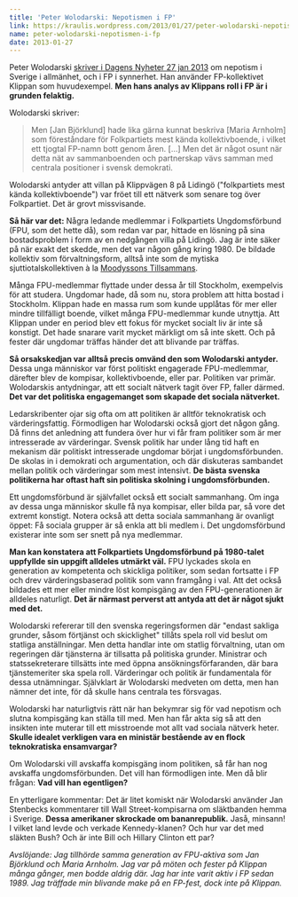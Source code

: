 ```yaml
---
title: 'Peter Wolodarski: Nepotismen i FP'
link: https://kraulis.wordpress.com/2013/01/27/peter-wolodarski-nepotismen-i-fp/
name: peter-wolodarski-nepotismen-i-fp
date: 2013-01-27
---
```

Peter Wolodarski [skriver i Dagens Nyheter 27 jan 2013](http://www.dn.se/ledare/signerat/peter-wolodarski-farligt-nar-folkstyret-borjar-likna-ett-familjeforetag) om nepotism i Sverige i allmänhet, och i FP i synnerhet. Han använder FP-kollektivet Klippan som huvudexempel. **Men hans analys av Klippans roll i FP är i grunden felaktig.**

Wolodarski skriver:

> Men [Jan Björklund] hade lika gärna kunnat beskriva [Maria Arnholm] som föreståndare för Folkpartiets mest kända kollektivboende, i vilket ett tjogtal FP-namn bott genom åren. [...] Men det är något osunt när detta nät av sammanboenden och partnerskap vävs samman med centrala positioner i svensk demokrati.

Wolodarski antyder att villan på Klippvägen 8 på Lidingö ("folkpartiets mest kända kollektivboende") var fröet till ett nätverk som senare tog över Folkpartiet. Det är grovt missvisande.



**Så här var det:** Några ledande medlemmar i Folkpartiets Ungdomsförbund (FPU, som det hette då), som redan var par, hittade en lösning på sina bostadsproblem i form av en nedgången villa på Lidingö. Jag är inte säker på när exakt det skedde, men det var någon gång kring 1980. De bildade kollektiv som förvaltningsform, alltså inte som de mytiska sjuttiotalskollektiven à la [Moodyssons Tillsammans](http://sv.wikipedia.org/wiki/Tillsammans).

Många FPU-medlemmar flyttade under dessa år till Stockholm, exempelvis för att studera. Ungdomar hade, då som nu, stora problem att hitta bostad i Stockholm. Klippan hade en massa rum som kunde upplåtas för mer eller mindre tillfälligt boende, vilket många FPU-medlemmar kunde utnyttja. Att Klippan under en period blev ett fokus för mycket socialt liv är inte så konstigt. Det hade snarare varit mycket märkligt om så inte skett. Och på fester där ungdomar träffas händer det att blivande par träffas.

**Så orsakskedjan var alltså precis omvänd den som Wolodarski antyder.** Dessa unga människor var först politiskt engagerade FPU-medlemmar, därefter blev de kompisar, kollektivboende, eller par. Politiken var primär. Wolodarskis antydningar, att ett socialt nätverk tagit över FP, faller därmed. **Det var det politiska engagemanget som skapade det sociala nätverket.**

Ledarskribenter ojar sig ofta om att politiken är alltför teknokratisk och värderingsfattig. Förmodligen har Wolodarski också gjort det någon gång. Då finns det anledning att fundera över hur vi får fram politiker som är mer intresserade av värderingar. Svensk politik har under lång tid haft en mekanism där politiskt intresserade ungdomar börjat i ungdomsförbunden. De skolas in i demokrati och argumentation, och där diskuteras sambandet mellan politik och värderingar som mest intensivt. **De bästa svenska politikerna har oftast haft sin politiska skolning i ungdomsförbunden.**

Ett ungdomsförbund är självfallet också ett socialt sammanhang. Om inga av dessa unga människor skulle få nya kompisar, eller bilda par, så vore det extremt konstigt. Notera också att detta sociala sammanhang är ovanligt öppet: Få sociala grupper är så enkla att bli medlem i. Det ungdomsförbund existerar inte som ser snett på nya medlemmar.

**Man kan konstatera att Folkpartiets Ungdomsförbund på 1980-talet uppfyllde sin uppgift alldeles utmärkt väl.** FPU lyckades skola en generation av kompetenta och skickliga politiker, som sedan fortsatte i FP och drev värderingsbaserad politik som vann framgång i val. Att det också bildades ett mer eller mindre löst kompisgäng av den FPU-generationen är alldeles naturligt. **Det är närmast perverst att antyda att det är något sjukt med det.**

Wolodarski refererar till den svenska regeringsformen där "endast sakliga grunder, såsom förtjänst och skicklighet" tillåts spela roll vid beslut om statliga anställningar. Men detta handlar inte om statlig förvaltning, utan om regeringen där tjänsterna är tillsatta på politiska grunder. Ministrar och statssekreterare tillsätts inte med öppna ansökningsförfaranden, där bara tjänstemeriter ska spela roll. Värderingar och politik är fundamentala för dessa utnämningar. Självklart är Wolodarski medveten om detta, men han nämner det inte, för då skulle hans centrala tes försvagas.

Wolodarski har naturligtvis rätt när han bekymrar sig för vad nepotism och slutna kompisgäng kan ställa till med. Men han får akta sig så att den insikten inte muterar till ett misstroende mot allt vad sociala nätverk heter. **Skulle idealet verkligen vara en ministär bestående av en flock teknokratiska ensamvargar?**

Om Wolodarski vill avskaffa kompisgäng inom politiken, så får han nog avskaffa ungdomsförbunden. Det vill han förmodligen inte. Men då blir frågan: **Vad vill han egentligen?**

En ytterligare kommentar: Det är litet komiskt när Wolodarski använder Jan Stenbecks kommentarer till Wall Street-kompisarna om släktbanden hemma i Sverige. **Dessa amerikaner skrockade om bananrepublik.** Jaså, minsann! I vilket land levde och verkade Kennedy-klanen? Och hur var det med släkten Bush? Och är inte Bill och Hillary Clinton ett par?

*Avslöjande: Jag tillhörde samma generation av FPU-aktiva som Jan Björklund och Maria Arnholm. Jag var på möten och fester på Klippan många gånger, men bodde aldrig där. Jag har inte varit aktiv i FP sedan 1989. Jag träffade min blivande make på en FP-fest, dock inte på Klippan.*

